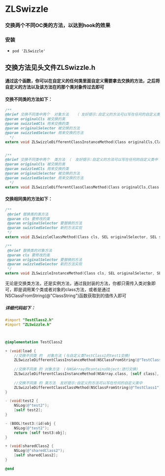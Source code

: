 # ZLSwizzle
### 交换两个不同OC类的方法，以达到hook的效果

### 安装
- ```
  pod 'ZLSwizzle'
  ```

## 交换方法见头文件ZLSwizzle.h

#### 通过这个函数，你可以在自定义的任何类里面自定义需要拿去交换的方法，之后将自定义的方法以及该方法在的那个类对象传过去即可

#### 交换不同类的方法如下：

```objective-c
/**
@brief 交换不同类中两个  对象方法   （ 友好提示:自定义的方法可以写在任何的自定义类中 ）
@param originalCls 被交换的类
@param swizzledCls 用来交换的类
@param originalSelector 被交换的方法
@param swizzledSelector 用来交换的方法
  */
extern void ZLSwizzleDifferentClassInstanceMethod(Class originalCls,Class swizzledCls,SEL originalSelector, SEL swizzledSelector);


/**
@brief 交换不同类中两个  类方法 （  友好提示:自定义的方法可以写在任何的自定义类中 ）
@param originalCls 被交换的类
@param swizzledCls 用来交换的类
@param originalSelector 被交换的方法
@param swizzledSelector 用来交换的方法
  */
extern void ZLSwizzleDifferentClassClassMethod(Class originalCls,Class swizzledCls,SEL originalSelector, SEL swizzledSelector);
```

#### 交换相同类的方法如下：

```objective-c
/**
 @brief 替换类的类方法
 @param cls 要修改的类
 @param originalSelector 要替换的方法
 @param swizzledSelector 新的方法实现
 */
extern void ZLSwizzleClassMethod(Class cls, SEL originalSelector, SEL swizzledSelector);

/**
 @brief 替换类的对象方法
 @param cls 要修改的类
 @param originalSelector 要替换的方法
 @param swizzledSelector 新的方法实现
 */
extern void ZLSwizzleInstanceMethod(Class cls, SEL originalSelector, SEL swizzledSelector);
```

无论是交换类方法，还是实例方法，通过我封装的方法，你都只需传入类对象即可，即是调用某个类或者对象的class方法，或者是通过NSClassFromString(@"ClassString")函数获取到的值传入即可

##### 详细代码如下：

```objective-c
#import "TestClass2.h"
#import "ZLSwizzle.h"



@implementation TestClass2

+ (void)load {
    //交换不同类 的  对象方法 (与自定义类TestClass1的test1交换)
    ZLSwizzleDifferentClassInstanceMethod(NSClassFromString(@"TestClass1"), [self class], @selector(test1), @selector(test2));
  
    //交换不同类 的 对象方法  (与NSArray的containsObject:进行交换)
    ZLSwizzleDifferentClassInstanceMethod(NSArray.class, [self class], @selector(containsObject:), @selector(test3:));
  
    //交换不同类 的 类方法  友好提示:自定义的方法可以写在任何的自定义类中
    ZLSwizzleDifferentClassClassMethod(NSClassFromString(@"TestClass1"), [self class], @selector(sharedClass1), @selector(sharedClass2));
}

- (void)test2 {
    NSLog(@"test2");
    [self test2];
}

- (BOOL)test3:(id)obj {
    NSLog(@"test2");
    return [self test3:obj];
}

+ (void)sharedClass2 {
    NSLog(@"sharedClass2");
    [self sharedClass2];
}

@end
```



